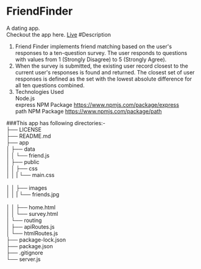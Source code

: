 # FriendFinder
A dating app.  <br/>
Checkout the app here. [Live](https://protected-waters-26613.herokuapp.com/)
#Description 
1. Friend Finder implements friend matching based on the user's responses to a ten-question survey. The user responds to questions with values from 1 (Strongly Disagree) to 5 (Strongly Agree). 
2. When the survey is submitted, the existing user record closest to the current user's responses is found and returned. The closest set of user responses is defined as the set with the lowest absolute difference for all ten questions combined.
3. Technologies Used <br/>
    Node.js <br/>
    express NPM Package https://www.npmjs.com/package/express<br/>
    path NPM Package https://www.npmjs.com/package/path<br/>

###This app has following directories:- <br/>
├── LICENSE <br/>
├── README.md <br/>
├── app <br/>
│   ├── data <br/>
│   │   └── friend.js <br/>
│   ├── public <br/>
│   │   ├── css <br/>
│   │   |   └── main.css <br/>  
│   │   ├── images <br/>
│   │   |   └── friends.jpg <br/>                  
│   │   ├── home.html <br/>
│   │   └── survey.html <br/>
│   └── routing <br/>
│       ├── apiRoutes.js <br/>
│       └── htmlRoutes.js <br/>
├── package-lock.json<br/>
├── package.json<br/>
├── .gitignore<br/>
└── server.js<br/>

